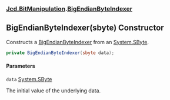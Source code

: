### [Jcd.BitManipulation](Jcd.BitManipulation.md 'Jcd.BitManipulation').[BigEndianByteIndexer](Jcd.BitManipulation.BigEndianByteIndexer.md 'Jcd.BitManipulation.BigEndianByteIndexer')

## BigEndianByteIndexer(sbyte) Constructor

Constructs
a [BigEndianByteIndexer](Jcd.BitManipulation.BigEndianByteIndexer.md 'Jcd.BitManipulation.BigEndianByteIndexer') from
an [System.SByte](https://docs.microsoft.com/en-us/dotnet/api/System.SByte 'System.SByte').

```csharp
private BigEndianByteIndexer(sbyte data);
```

#### Parameters

<a name='Jcd.BitManipulation.BigEndianByteIndexer.BigEndianByteIndexer(sbyte).data'></a>

`data` [System.SByte](https://docs.microsoft.com/en-us/dotnet/api/System.SByte 'System.SByte')

The initial value of the underlying data.